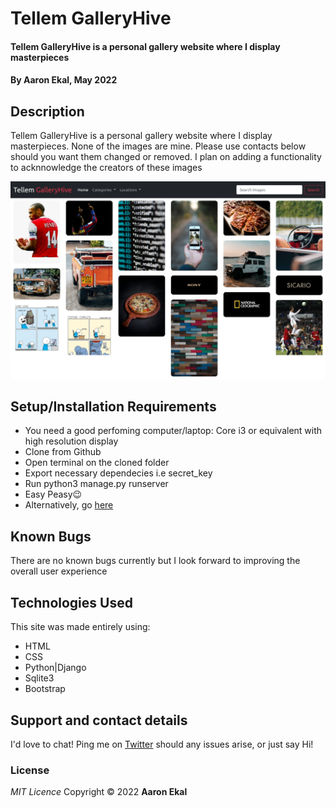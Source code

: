 # Tellem  GalleryHive

#### Tellem  GalleryHive is a personal gallery website where I display masterpieces

#### By **Aaron Ekal, May 2022**

## Description

Tellem  GalleryHive is a personal gallery website where I display masterpieces. None of the images are mine. Please use contacts below should you want them changed or removed. I plan on adding a functionality to acknnowledge the creators of these images

![Landing page screenshot](static/img/Photo.png "Tellem GalleryHive")

## Setup/Installation Requirements

- You need a good perfoming computer/laptop: Core i3 or equivalent with high resolution display
- Clone from Github
- Open terminal on the cloned folder
- Export necessary dependecies i.e secret_key
- Run python3 manage.py runserver
- Easy Peasy😉
- Alternatively, go [here](https://tellem-galleria.herokuapp.com/)

## Known Bugs

There are no known bugs currently but I look forward to improving the overall user experience

## Technologies Used

This site was made entirely using:

- HTML
- CSS
- Python|Django
- Sqlite3
- Bootstrap

## Support and contact details

I'd love to chat! Ping me on [Twitter](https://twitter.com/aaronekal) should any issues arise, or just say Hi!

### License

_MIT Licence_
Copyright &copy; 2022 **Aaron Ekal**
